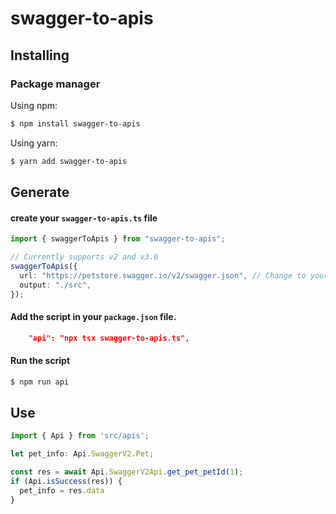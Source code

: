 # swagger-to-apis

## Installing

### Package manager

Using npm:

```bash
$ npm install swagger-to-apis
```

Using yarn:

```bash
$ yarn add swagger-to-apis
```

## Generate

#### create your `swagger-to-apis.ts` file
```ts
import { swaggerToApis } from "swagger-to-apis";

// Currently supports v2 and v3.0
swaggerToApis({
  url: "https://petstore.swagger.io/v2/swagger.json", // Change to your URL
  output: "./src",
});

```
#### Add the script in your `package.json` file.
```json
    "api": "npx tsx swagger-to-apis.ts",
```

#### Run the script
```bash
$ npm run api
```

## Use

```ts
import { Api } from 'src/apis';

let pet_info: Api.SwaggerV2.Pet;

const res = await Api.SwaggerV2Api.get_pet_petId(1);
if (Api.isSuccess(res)) {
  pet_info = res.data
}

```